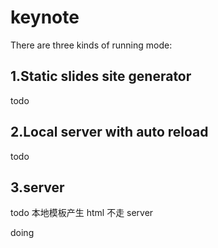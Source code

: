 # keynote

There are three kinds of running mode:

## 1.Static slides site generator

todo

## 2.Local server with auto reload

todo

## 3.server

todo 本地模板产生 html 不走 server

doing